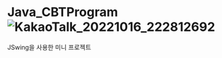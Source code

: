 # Java_CBTProgram![KakaoTalk_20221016_222812692](https://user-images.githubusercontent.com/115934563/196039441-ca8c32d5-8155-4b4c-b5e5-6db4c6e19c00.jpg)
JSwing을 사용한 미니 프로젝트
